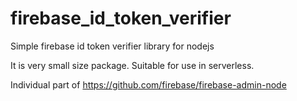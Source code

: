 # firebase_id_token_verifier
Simple firebase id token verifier library for nodejs

It is very small size package. Suitable for use in serverless.

Individual part of https://github.com/firebase/firebase-admin-node
